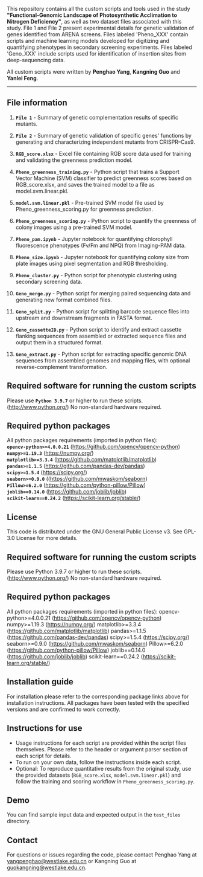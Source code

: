 
This repository contains all the custom scripts and tools used in the study **"Functional-Genomic Landscape of Photosynthetic Acclimation to Nitrogen Deficiency"**, as well as two dataset files associated with this study. File 1 and File 2 present experimental details for genetic validation of genes identified from ARENA screens. Files labeled 'Pheno_XXX' contain scripts and machine learning models developed for digitizing and quantifying phenotypes in secondary screening experiments. Files labeled 'Geno_XXX' include scripts used for identification of insertion sites from deep-sequencing data.

All custom scripts were written by **Penghao Yang**, **Kangning Guo** and **Yanlei Feng**.

---

## File information

1. **`File 1`** - Summary of genetic complementation results of specific mutants.
   
2. **`File 2`** - Summary of genetic validation of specific genes' functions by generating and characterizing independent mutants from CRISPR–Cas9.
  
3. **`RGB_score.xlsx`** - Excel file containing RGB score data used for training and validating the greenness prediction model.
   
4. **`Pheno_greenness_training.py`** - Python script that trains a Support Vector Machine (SVM) classifier to predict greenness scores based on RGB_score.xlsx, and saves the trained model to a file as model.svm.linear.pkl.

5. **`model.svm.linear.pkl`** - Pre-trained SVM model file used by Pheno_greenness_scoring.py for greenness prediction.

6. **`Pheno_greenness_scoring.py`** - Python script to quantify the greenness of colony images using a pre-trained SVM model.

7. **`Pheno_pam.ipynb`** - Jupyter notebook for quantifying chlorophyll fluorescence phenotypes (Fv/Fm and NPQ) from Imaging-PAM data.

8. **`Pheno_size.ipynb`** - Jupyter notebook for quantifying colony size from plate images using pixel segmentation and RGB thresholding.

9. **`Pheno_cluster.py`** - Python script for phenotypic clustering using secondary screening data.

10. **`Geno_merge.py`** - Python script for merging paired sequencing data and generating new format combined files.
    
11. **`Geno_split.py`** - Python script for splitting barcode sequence files into upstream and downstream fragments in FASTA format.
    
12. **`Geno_cassetteID.py`** - Python script to identify and extract cassette flanking sequences from assembled or extracted sequence files and output them in a structured format.
    
13. **`Geno_extract.py`** - Python script for extracting specific genomic DNA sequences from assembled genomes and mapping files, with optional reverse-complement transformation.

## Required software for running the custom scripts
Please use **`Python 3.9.7`** or higher to run these scripts. (http://www.python.org/)
No non-standard hardware required.

## Required python packages
All python packages requirements (imported in python files):<br>
**`opencv-python>=4.0.0.21`** (https://github.com/opencv/opencv-python) <br>
**`numpy>=1.19.3`** (https://numpy.org/) <br>
**`matplotlib>=3.3.4`** (https://github.com/matplotlib/matplotlib) <br>
**`pandas>=1.1.5`** (https://github.com/pandas-dev/pandas) <br>
**`scipy>=1.5.4`** (https://scipy.org/) <br>
**`seaborn>=0.9.0`** ((https://github.com/mwaskom/seaborn)<br>
**`Pillow>=6.2.0`** (https://github.com/python-pillow/Pillow)<br>
**`joblib==0.14.0`** (https://github.com/joblib/joblib)<br>
**`scikit-learn==0.24.2`** (https://scikit-learn.org/stable/) 

## License
This code is distributed under the GNU General Public License v3. See GPL-3.0 License for more details.

## Required software for running the custom scripts
Please use Python 3.9.7 or higher to run these scripts. (http://www.python.org/)
No non-standard hardware required.

## Required python packages
All python packages requirements (imported in python files):
opencv-python>=4.0.0.21 (https://github.com/opencv/opencv-python)
numpy>=1.19.3 (https://numpy.org/)
matplotlib>=3.3.4 (https://github.com/matplotlib/matplotlib)
pandas>=1.1.5 (https://github.com/pandas-dev/pandas)
scipy>=1.5.4 (https://scipy.org/)
seaborn>=0.9.0 (https://github.com/mwaskom/seaborn)
Pillow>=6.2.0 (https://github.com/python-pillow/Pillow)
joblib==0.14.0 (https://github.com/joblib/joblib)
scikit-learn==0.24.2 (https://scikit-learn.org/stable/)

## Installation guide
For installation please refer to the corresponding package links above for installation instructions. All packages have been tested with the specified versions and are confirmed to work correctly.

## Instructions for use
- Usage instructions for each script are provided within the script files themselves. Please refer to the header or argument parser section of each script for details.
- To run on your own data, follow the instructions inside each script.
- Optional: To reproduce quantitative results from the original study, use the provided datasets (`RGB_score.xlsx`, `model.svm.linear.pkl`) and follow the training and scoring workflow in `Pheno_greenness_scoring.py`.

## Demo
You can find sample input data and expected output in the `test_files` directory.

## Contact

For questions or issues regarding the code, please contact Penghao Yang at yangpenghao@westlake.edu.cn or Kangning Guo at guokangning@westlake.edu.cn.

